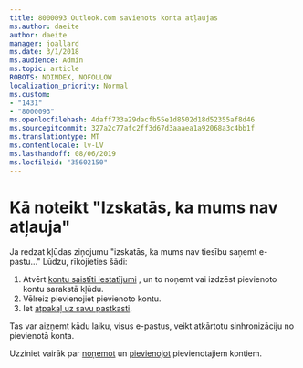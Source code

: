 ```yaml
---
title: 8000093 Outlook.com savienots konta atļaujas
ms.author: daeite
author: daeite
manager: joallard
ms.date: 3/1/2018
ms.audience: Admin
ms.topic: article
ROBOTS: NOINDEX, NOFOLLOW
localization_priority: Normal
ms.custom:
- "1431"
- "8000093"
ms.openlocfilehash: 4daff733a29dacfb55e1d8502d18d52355af8d46
ms.sourcegitcommit: 327a2c77afc2ff3d67d3aaaea1a92068a3c4bb1f
ms.translationtype: MT
ms.contentlocale: lv-LV
ms.lasthandoff: 08/06/2019
ms.locfileid: "35602150"
---
```

# <a name="how-to-fix-it-looks-like-we-dont-have-permission"></a>Kā noteikt "Izskatās, ka mums nav atļauja"

Ja redzat kļūdas ziņojumu "izskatās, ka mums nav tiesību saņemt e-pastu..." Lūdzu, rīkojieties šādi:

1. Atvērt [kontu saistīti iestatījumi](https://outlook.live.com/mail/options/mail/accounts) , un to noņemt vai izdzēst pievienoto kontu sarakstā kļūdu.
2. Vēlreiz pievienojiet pievienoto kontu.
3. Iet [atpakaļ uz savu pastkasti](https://outlook.live.com/mail/inbox).

Tas var aizņemt kādu laiku, visus e-pastus, veikt atkārtotu sinhronizāciju no pievienotā konta.

Uzziniet vairāk par [noņemot](https://support.office.com/article/0b9a6b95-ff1b-46c1-bf60-d6b3b82c5ac8?wt.mc_id=Office_Outlook_com_Alchemy) un [pievienojot](https://support.office.com/article/c5224df4-5885-4e79-91ba-523aa743f0ba?wt.mc_id=Office_Outlook_com_Alchemy) pievienotajiem kontiem.